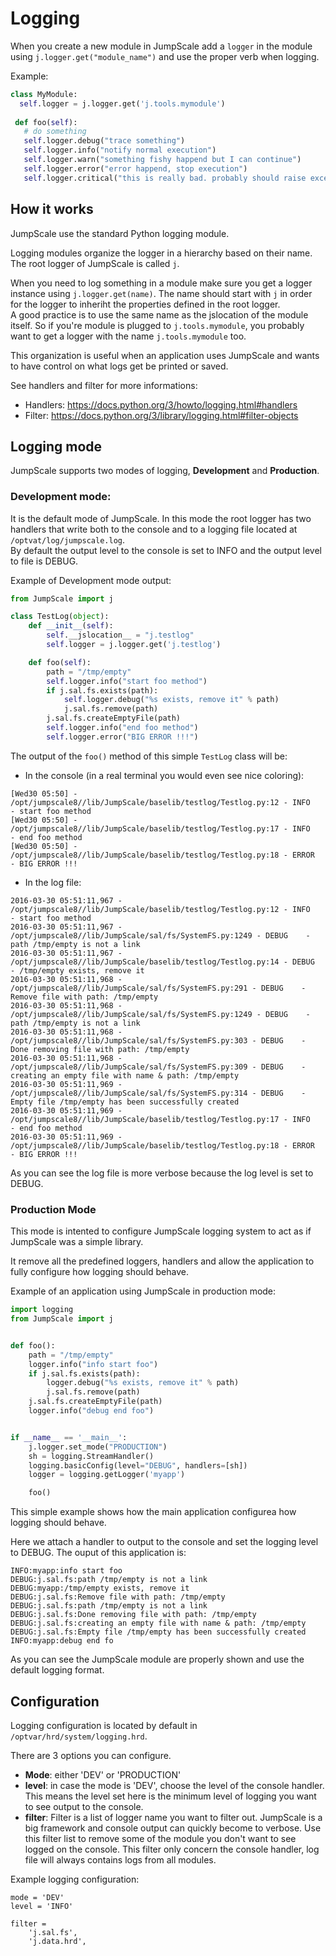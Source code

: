 # Logging

When you create a new module in JumpScale add a `logger` in the module using `j.logger.get("module_name")` and use the proper verb when logging.

Example:
```python
class MyModule:
  self.logger = j.logger.get('j.tools.mymodule')
 
 def foo(self):
   # do something
   self.logger.debug("trace something")
   self.logger.info("notify normal execution")
   self.logger.warn("something fishy happend but I can continue")
   self.logger.error("error happend, stop execution")
   self.logger.critical("this is really bad. probably should raise exception")
```

## How it works

JumpScale use the standard Python logging module.  

Logging modules organize the logger in a hierarchy based on their name. The root logger of JumpScale is called `j`. 

When you need to log something in a module make sure you get a logger instance using `j.logger.get(name)`. The name should start with `j` in order for the logger to inheriht the properties defined in the root logger.  
A good practice is to use the same name as the jslocation of the module itself. So if you're module is plugged to `j.tools.mymodule`, you probably want to get a logger with the name `j.tools.mymodule` too.

This organization is useful when an application uses JumpScale and wants to have control on what logs get be printed or saved.

See handlers and filter for more informations:
- Handlers: https://docs.python.org/3/howto/logging.html#handlers
- Filter: https://docs.python.org/3/library/logging.html#filter-objects

## Logging mode
JumpScale supports two modes of logging, **Development** and **Production**.

### Development mode:
It is the default mode of JumpScale. In this mode the root logger has two handlers that write both to the console and to a logging file located at `/optvat/log/jumpscale.log`.  
By default the output level to the console is set to INFO and the output level to file is DEBUG.

Example of Development mode output:
```python
from JumpScale import j

class TestLog(object):
    def __init__(self):
        self.__jslocation__ = "j.testlog"
        self.logger = j.logger.get('j.testlog')

    def foo(self):
        path = "/tmp/empty"
        self.logger.info("start foo method")
        if j.sal.fs.exists(path):
            self.logger.debug("%s exists, remove it" % path)
            j.sal.fs.remove(path)
        j.sal.fs.createEmptyFile(path)
        self.logger.info("end foo method")
        self.logger.error("BIG ERROR !!!")
```

The output of the `foo()` method of this simple `TestLog` class will be:
 - In the console (in a real terminal you would even see nice coloring):
 ```
 [Wed30 05:50] - /opt/jumpscale8//lib/JumpScale/baselib/testlog/Testlog.py:12 - INFO     - start foo method
 [Wed30 05:50] - /opt/jumpscale8//lib/JumpScale/baselib/testlog/Testlog.py:17 - INFO     - end foo method
 [Wed30 05:50] - /opt/jumpscale8//lib/JumpScale/baselib/testlog/Testlog.py:18 - ERROR    - BIG ERROR !!!
 ```
 - In the log file:
 ```
 2016-03-30 05:51:11,967 - /opt/jumpscale8//lib/JumpScale/baselib/testlog/Testlog.py:12 - INFO     - start foo method
 2016-03-30 05:51:11,967 - /opt/jumpscale8//lib/JumpScale/sal/fs/SystemFS.py:1249 - DEBUG    - path /tmp/empty is not a link
 2016-03-30 05:51:11,967 - /opt/jumpscale8//lib/JumpScale/baselib/testlog/Testlog.py:14 - DEBUG    - /tmp/empty exists, remove it
 2016-03-30 05:51:11,968 - /opt/jumpscale8//lib/JumpScale/sal/fs/SystemFS.py:291 - DEBUG    - Remove file with path: /tmp/empty
 2016-03-30 05:51:11,968 - /opt/jumpscale8//lib/JumpScale/sal/fs/SystemFS.py:1249 - DEBUG    - path /tmp/empty is not a link
 2016-03-30 05:51:11,968 - /opt/jumpscale8//lib/JumpScale/sal/fs/SystemFS.py:303 - DEBUG    - Done removing file with path: /tmp/empty
 2016-03-30 05:51:11,968 - /opt/jumpscale8//lib/JumpScale/sal/fs/SystemFS.py:309 - DEBUG    - creating an empty file with name & path: /tmp/empty
 2016-03-30 05:51:11,969 - /opt/jumpscale8//lib/JumpScale/sal/fs/SystemFS.py:314 - DEBUG    - Empty file /tmp/empty has been successfully created
 2016-03-30 05:51:11,969 - /opt/jumpscale8//lib/JumpScale/baselib/testlog/Testlog.py:17 - INFO     - end foo method
 2016-03-30 05:51:11,969 - /opt/jumpscale8//lib/JumpScale/baselib/testlog/Testlog.py:18 - ERROR    - BIG ERROR !!!
 ```
 
 As you can see the log file is more verbose because the log level is set to DEBUG.
 
 ### Production Mode
 This mode is intented to configure JumpScale logging system to act as if JumpScale was a simple library.
 
 It remove all the predefined loggers, handlers and allow the application to fully configure how logging should behave.
 
 Example of an application using JumpScale in production mode:

```python
import logging
from JumpScale import j


def foo():
    path = "/tmp/empty"
    logger.info("info start foo")
    if j.sal.fs.exists(path):
        logger.debug("%s exists, remove it" % path)
        j.sal.fs.remove(path)
    j.sal.fs.createEmptyFile(path)
    logger.info("debug end foo")


if __name__ == '__main__':
    j.logger.set_mode("PRODUCTION")
    sh = logging.StreamHandler()
    logging.basicConfig(level="DEBUG", handlers=[sh])
    logger = logging.getLogger('myapp')

    foo()
 ```
 
 This simple example shows how the main application configurea how logging should behave.
 
 Here we attach a handler to output to the console and set the logging level to DEBUG. The ouput of this application is:
 ```
INFO:myapp:info start foo
DEBUG:j.sal.fs:path /tmp/empty is not a link
DEBUG:myapp:/tmp/empty exists, remove it
DEBUG:j.sal.fs:Remove file with path: /tmp/empty
DEBUG:j.sal.fs:path /tmp/empty is not a link
DEBUG:j.sal.fs:Done removing file with path: /tmp/empty
DEBUG:j.sal.fs:creating an empty file with name & path: /tmp/empty
DEBUG:j.sal.fs:Empty file /tmp/empty has been successfully created
INFO:myapp:debug end fo
 ```
 As you can see the JumpScale module are properly shown and use the default logging format.
 
 ## Configuration
 
 Logging configuration is located by default in `/optvar/hrd/system/logging.hrd`.  
 
 There are 3 options you can configure.
 - **Mode**: either 'DEV' or 'PRODUCTION'
 - **level**: in case the mode is 'DEV', choose the level of the console handler. This means the level set here is the minimum level of logging you want to see output to the console.
 - **filter**: Filter is a list of logger name you want to filter out. JumpScale is a big framework and console output can quickly become to verbose. Use this filter list to remove some of the module you don't want to see logged on the console. This filter only concern the console handler, log file will always contains logs from all modules.
 
Example logging configuration:
```
mode = 'DEV'
level = 'INFO'

filter = 
    'j.sal.fs',
    'j.data.hrd',

 ```